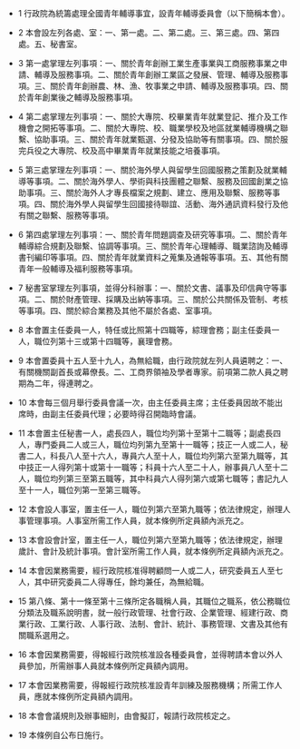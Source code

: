 * 1 行政院為統籌處理全國青年輔導事宜，設青年輔導委員會（以下簡稱本會）。

* 2 本會設左列各處、室：一、第一處。二、第二處。三、第三處。四、第四處。五、秘書室。

* 3 第一處掌理左列事項：一、關於青年創辦工業生產事業與工商服務事業之申請、輔導及服務事項。二、關於青年創辦工業區之發展、管理、輔導及服務事項。三、關於青年創辦農、林、漁、牧事業之申請、輔導及服務事項。四、關於青年創業後之輔導及服務事項。

* 4 第二處掌理左列事項：一、關於大專院、校畢業青年就業登記、推介及工作機會之開拓等事項。二、關於大專院、校、職業學校及地區就業輔導機構之聯繫、協助事項。三、關於青年就業甄選、分發及協助等有關事項。四、關於服完兵役之大專院、校及高中畢業青年就業技能之培養事項。

* 5 第三處掌理左列事項：一、關於海外學人與留學生回國服務之策劃及就業輔導等事項。二、關於海外學人、學術與科技團體之聯繫、服務及回國創業之協助事項。三、關於海外人才專長檔案之規劃、建立、應用及聯繫、服務等事項。四、關於海外學人與留學生回國接待聯誼、活動、海外通訊資料發行及他有關之聯繫、服務等事項。

* 6 第四處掌理左列事項：一、關於青年問題調查及研究等事項。二、關於青年輔導綜合規劃及聯繫、協調等事項。三、關於青年心理輔導、職業諮詢及輔導書刊編印等事項。四、關於青年就業資料之蒐集及通報等事項。五、其他有關青年一般輔導及福利服務等事項。

* 7 秘書室掌理左列事項，並得分科辦事：一、關於文書、議事及印信典守等事項。二、關於財產管理、採購及出納等事項。三、關於公共關係及管制、考核等事項。四、關於綜合業務及其他不屬於各處、室事項。

* 8 本會置主任委員一人，特任或比照第十四職等，綜理會務；副主任委員一人，職位列第十三或第十四職等，襄理會務。

* 9 本會置委員十五人至十九人，為無給職，由行政院就左列人員遴聘之：一、有關機關副首長或幕僚長。二、工商界領袖及學者專家。前項第二款人員之聘期為二年，得連聘之。

* 10 本會每三個月舉行委員會議一次，由主任委員主席；主任委員因故不能出席時，由副主任委員代理；必要時得召開臨時會議。

* 11 本會置主任秘書一人，處長四人，職位均列第十至第十二職等；副處長四人，專門委員二人或三人，職位均列第九至第十一職等；技正一人或二人，秘書二人，科長八人至十六人，專員六人至十人，職位均列第六至第九職等，其中技正一人得列第十或第十一職等；科員十六人至二十人，辦事員八人至十二人，職位均列第三至第五職等，其中科員六人得列第六或第七職等；書記九人至十一人，職位列第一至第三職等。

* 12 本會設人事室，置主任一人，職位列第六至第九職等；依法律規定，辦理人事管理事項。人事室所需工作人員，就本條例所定員額內派充之。

* 13 本會設會計室，置主任一人，職位列第六至第九職等；依法律規定，辦理歲計、會計及統計事項。會計室所需工作人員，就本條例所定員額內派充之。

* 14 本會因業務需要，經行政院核准得聘顧問一人或二人，研究委員五人至七人，其中研究委員二人得專任，餘均兼任，為無給職。

* 15 第八條、第十一條至第十三條所定各職稱人員，其職位之職系，依公務職位分類法及職系說明書，就一般行政管理、社會行政、企業管理、經建行政、商業行政、工業行政、人事行政、法制、會計、統計、事務管理、文書及其他有關職系選用之。

* 16 本會因業務需要，得報經行政院核准設各種委員會，並得聘請本會以外人員參加，所需辦事人員就本條例所定員額內調用。

* 17 本會因業務需要，得報經行政院核准設青年訓練及服務機構；所需工作人員，應就本條例所定員額內調用。

* 18 本會會議規則及辦事細則，由會擬訂，報請行政院核定之。

* 19 本條例自公布日施行。

